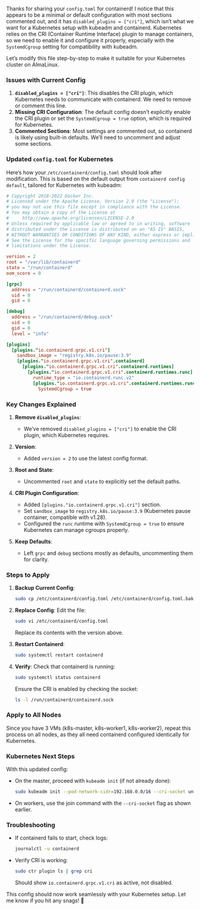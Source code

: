 Thanks for sharing your `config.toml` for containerd! I notice that this appears to be a minimal or default configuration with most sections commented out, and it has `disabled_plugins = ["cri"]`, which isn’t what we want for a Kubernetes setup with kubeadm and containerd. Kubernetes relies on the CRI (Container Runtime Interface) plugin to manage containers, so we need to enable it and configure it properly, especially with the `SystemdCgroup` setting for compatibility with kubeadm.

Let’s modify this file step-by-step to make it suitable for your Kubernetes cluster on AlmaLinux.

### Issues with Current Config
1. **`disabled_plugins = ["cri"]`**: This disables the CRI plugin, which Kubernetes needs to communicate with containerd. We need to remove or comment this line.
2. **Missing CRI Configuration**: The default config doesn’t explicitly enable the CRI plugin or set the `SystemdCgroup = true` option, which is required for Kubernetes.
3. **Commented Sections**: Most settings are commented out, so containerd is likely using built-in defaults. We’ll need to uncomment and adjust some sections.

### Updated `config.toml` for Kubernetes
Here’s how your `/etc/containerd/config.toml` should look after modification. This is based on the default output from `containerd config default`, tailored for Kubernetes with kubeadm:

```toml
# Copyright 2018-2022 Docker Inc.
# Licensed under the Apache License, Version 2.0 (the "License");
# you may not use this file except in compliance with the License.
# You may obtain a copy of the License at
#     http://www.apache.org/licenses/LICENSE-2.0
# Unless required by applicable law or agreed to in writing, software
# distributed under the License is distributed on an "AS IS" BASIS,
# WITHOUT WARRANTIES OR CONDITIONS OF ANY KIND, either express or implied.
# See the License for the specific language governing permissions and
# limitations under the License.

version = 2
root = "/var/lib/containerd"
state = "/run/containerd"
oom_score = 0

[grpc]
  address = "/run/containerd/containerd.sock"
  uid = 0
  gid = 0

[debug]
  address = "/run/containerd/debug.sock"
  uid = 0
  gid = 0
  level = "info"

[plugins]
  [plugins."io.containerd.grpc.v1.cri"]
    sandbox_image = "registry.k8s.io/pause:3.9"
    [plugins."io.containerd.grpc.v1.cri".containerd]
      [plugins."io.containerd.grpc.v1.cri".containerd.runtimes]
        [plugins."io.containerd.grpc.v1.cri".containerd.runtimes.runc]
          runtime_type = "io.containerd.runc.v2"
          [plugins."io.containerd.grpc.v1.cri".containerd.runtimes.runc.options]
            SystemdCgroup = true
```

### Key Changes Explained
1. **Remove `disabled_plugins`**:
   - We’ve removed `disabled_plugins = ["cri"]` to enable the CRI plugin, which Kubernetes requires.

2. **Version**:
   - Added `version = 2` to use the latest config format.

3. **Root and State**:
   - Uncommented `root` and `state` to explicitly set the default paths.

4. **CRI Plugin Configuration**:
   - Added `[plugins."io.containerd.grpc.v1.cri"]` section.
   - Set `sandbox_image` to `registry.k8s.io/pause:3.9` (Kubernetes pause container, compatible with v1.28).
   - Configured the `runc` runtime with `SystemdCgroup = true` to ensure Kubernetes can manage cgroups properly.

5. **Keep Defaults**:
   - Left `grpc` and `debug` sections mostly as defaults, uncommenting them for clarity.

### Steps to Apply
1. **Backup Current Config**:
   ```bash
   sudo cp /etc/containerd/config.toml /etc/containerd/config.toml.bak
   ```

2. **Replace Config**:
   Edit the file:
   ```bash
   sudo vi /etc/containerd/config.toml
   ```
   Replace its contents with the version above.

3. **Restart Containerd**:
   ```bash
   sudo systemctl restart containerd
   ```

4. **Verify**:
   Check that containerd is running:
   ```bash
   sudo systemctl status containerd
   ```
   Ensure the CRI is enabled by checking the socket:
   ```bash
   ls -l /run/containerd/containerd.sock
   ```

### Apply to All Nodes
Since you have 3 VMs (k8s-master, k8s-worker1, k8s-worker2), repeat this process on all nodes, as they all need containerd configured identically for Kubernetes.

### Kubernetes Next Steps
With this updated config:
- On the master, proceed with `kubeadm init` (if not already done):
  ```bash
  sudo kubeadm init --pod-network-cidr=192.168.0.0/16 --cri-socket unix:///var/run/containerd/containerd.sock
  ```
- On workers, use the join command with the `--cri-socket` flag as shown earlier.

### Troubleshooting
- If containerd fails to start, check logs:
  ```bash
  journalctl -u containerd
  ```
- Verify CRI is working:
  ```bash
  sudo ctr plugin ls | grep cri
  ```
  Should show `io.containerd.grpc.v1.cri` as active, not disabled.

This config should now work seamlessly with your Kubernetes setup. Let me know if you hit any snags! 🚀

